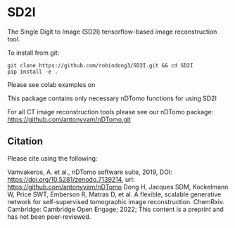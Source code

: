 # SD2I
The Single Digit to Image (SD2I) tensorflow-based image reconstruction tool.

To install from git:

```
git clone https://github.com/robindong3/SD2I.git && cd SD2I
pip install -e .
```

Please see colab examples on 

This package contains only necessary nDTomo functions for using SD2I

For all CT image reconstruction tools please see our nDTomo package: https://github.com/antonyvam/nDTomo.git

Citation
--------
Please cite using the following:

Vamvakeros, A. et al., nDTomo software suite, 2019, DOI: https://doi.org/10.5281/zenodo.7139214, url: https://github.com/antonyvam/nDTomo
Dong H, Jacques SDM, Kockelmann W, Price SWT, Emberson R, Matras D, et al. A flexible, scalable generative network for self-supervised tomographic image reconstruction. ChemRxiv. Cambridge: Cambridge Open Engage; 2022;  This content is a preprint and has not been peer-reviewed.
